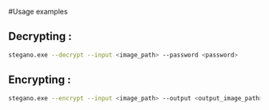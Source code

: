  #Usage examples
## Decrypting : 
```bash
stegano.exe --decrypt --input <image_path> --password <password>
```
## Encrypting :
```bash
stegano.exe --encrypt --input <image_path> --output <output_image_path> --text_file <test_file_path> --password <password>
```
